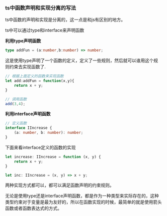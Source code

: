 ### ts中函数声明和实现分离的写法

ts中函数的声明和实现是分离的，这一点是和js有区别的地方。

ts中可以通过type和interface来声明函数

**利用type声明函数**

```ts
type addFun = (a:number,b:number) => number;
```

这是使用type声明了一个函数的定义，定义了一些规则，然后就可以谁用这个规则约束去实现函数了.

```ts
// 根据上面定义的函数来实现函数
let add:addFun = function(x,y){
    return x + y;
}

// 调用函数
add(3,4);
```

**利用interface声明函数**

```ts
// 定义函数
interface IIncrease {
    (a: number, b: number): number;
}
```

下面来看interface定义的函数的实现

```ts
let increase: IIncrease = function (x, y) {
    return x + y;
}

let inc: IIncrease = (x, y) => x + y;
```

两种实现方式都可以，都可以满足函数声明的约束规则。

无论是使用type还是interface声明函数，都是作为一种类型来实际存在的，这种类型约束对于变量是最为友好的，所以在函数实现的时候，最简单的就是使用箭头函数或者函数表达式的方式。